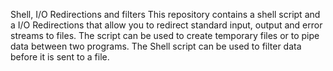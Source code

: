 Shell, I/O Redirections and filters This repository contains a shell script and a I/O Redirections that allow you to redirect standard input, output and error streams to files. The script can be used to create temporary files or to pipe data between two programs. The Shell script can be used to filter data before it is sent to a file.
